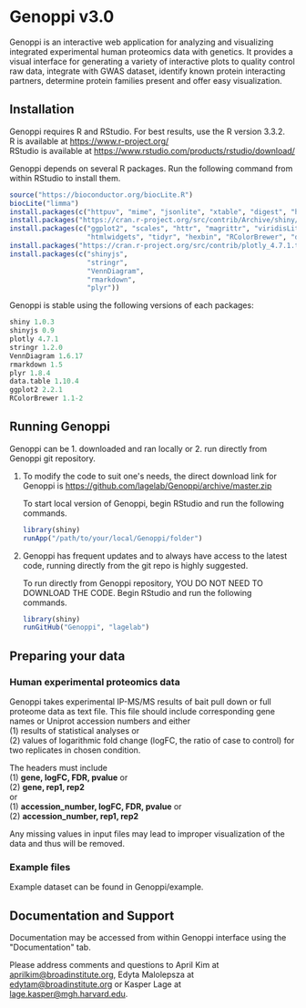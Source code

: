 # Genoppi v3.0
Genoppi is an interactive web application for analyzing and visualizing integrated experimental human proteomics data with genetics. It provides a visual interface for generating a variety of interactive plots to quality control raw data, integrate with GWAS dataset, identify known protein interacting partners, determine protein families present and offer easy visualization.

## Installation
Genoppi requires R and RStudio. For best results, use the R version 3.3.2.<br>
R is available at https://www.r-project.org/<br>
RStudio is available at https://www.rstudio.com/products/rstudio/download/<br>


Genoppi depends on several R packages. Run the following command from within RStudio to install them.
```r
source("https://bioconductor.org/biocLite.R")
biocLite("limma")
install.packages(c("httpuv", "mime", "jsonlite", "xtable", "digest", "htmltools", "R6", "sourcetools"))
install.packages("https://cran.r-project.org/src/contrib/Archive/shiny/shiny_1.0.3.tar.gz", repos = NULL, type = "source")
install.packages(c("ggplot2", "scales", "httr", "magrittr", "viridisLite", "base64enc", 
                   "htmlwidgets", "tidyr", "hexbin", "RColorBrewer", "dplyr", "tibble", "lazyeval", "crosstalk", "purrr", "data.table"))
install.packages("https://cran.r-project.org/src/contrib/plotly_4.7.1.tar.gz", repos=NULL, type="source")
install.packages(c("shinyjs", 
                   "stringr", 
                   "VennDiagram", 
                   "rmarkdown", 
                   "plyr"))
```

Genoppi is stable using the following versions of each packages:

```r
shiny 1.0.3
shinyjs 0.9
plotly 4.7.1
stringr 1.2.0
VennDiagram 1.6.17
rmarkdown 1.5
plyr 1.8.4
data.table 1.10.4
ggplot2 2.2.1
RColorBrewer 1.1-2
```

## Running Genoppi 
Genoppi can be 1. downloaded and ran locally or 2. run directly from Genoppi git repository. 

1. To modify the code to suit one's needs, the direct download link for Genoppi is https://github.com/lagelab/Genoppi/archive/master.zip

    To start local version of Genoppi, begin RStudio and run the following commands.
    ```r
    library(shiny)
    runApp("/path/to/your/local/Genoppi/folder")
    ```
2. Genoppi has frequent updates and to always have access to the latest code, running directly from the git repo is highly suggested.

    To run directly from Genoppi repository, YOU DO NOT NEED TO DOWNLOAD THE CODE. Begin RStudio and run the following commands.
    ```r
    library(shiny)
    runGitHub("Genoppi", "lagelab")
    ```

## Preparing your data
<h3>Human experimental proteomics data</h3>
Genoppi takes experimental IP-MS/MS results of bait pull down or full proteome data as text file. This file should include corresponding gene names or Uniprot accession numbers and either <br>
(1) results of statistical analyses or <br>
(2) values of logarithmic fold change (logFC, the ratio of case to control) for two replicates in chosen condition.

The headers must include<br>
(1) <b>gene, logFC, FDR, pvalue</b> or<br>
(2) <b>gene, rep1, rep2</b><br> or<br>
(1) <b>accession_number, logFC, FDR, pvalue</b> or<br>
(2) <b>accession_number, rep1, rep2</b><br>

Any missing values in input files may lead to improper visualization of the data and thus will be removed.


<h3>Example files</h3>
Example dataset can be found in Genoppi/example.


## Documentation and Support
Documentation may be accessed from within Genoppi interface using the "Documentation" tab.

Please address comments and questions to April Kim at aprilkim@broadinstitute.org, Edyta Malolepsza at edytam@broadinstitute.org or Kasper Lage at lage.kasper@mgh.harvard.edu.
